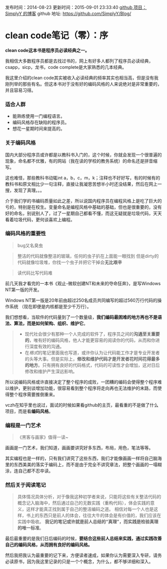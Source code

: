 发布时间：2014-08-23
更新时间：2015-09-01 23:33:40
[github 项目：SimplyY 的博客](https://github.com/SimplyY/Blog/)
github 地址: https://github.com/SimplyY/Blog/
# clean code笔记（零）：序

**clean code这本书是程序员必读经典之一。**

我相信大多数程序员都是去找过书的，网上有好多人都列了程序员必读经典，csapp，sicp，龙书，code complete是大家熟悉的几本经典。

我这里介绍的clean code其实被收入必读经典的频率其实也相当高，但是没有我刚列举的那些有名。但这本书对于没有好的编码风格的人来说绝对是非常重要的，并且容易习得。

### 适合人群

- 能熟练使用一门编程语言。
- 编码风格存在缺陷的程序员。
- 想花一星期时间来提高的。

### 关于编码风格

国内大部分程序员或许都是以教科书入门的，这个时候，你就会发现一个很普遍的现象，命名都不优雅，有的网站（我在读的学校的教务系统）的命名还是拼音缩写。

这也难怪，那些教科书动辄int a，b，c，m，k；注释也不好好写，有的时候有的教科书和原文相比少一句注释，直接让我凝思苦想半小时还没结果，然后在网上一搜，发现了真理。。。

介于我们学的书编码质量如此之差，所以说国内程序员在编程风格上是吃了巨大的亏的，特别是在校生。变量命名是编程风格中基础的基础，但也是很重要的，没有好的命名，别说别人了，过了一星期自己都看不懂，而这无疑就是垃圾代码，天天看着垃圾代码，更何谈喜欢上编程。

### 编码风格的重要性
> bug又名臭虫

> 整洁的代码就像整洁的玻璃，任何的虫子扒在上面能一眼找到
但是dirty的代码就像垃圾堆，你找一个虫子并把它干掉会**无比艰辛**

> 读代码比写代码难

前几天我才看完的一本书《观止-微软创建NT和未来的夺命狂奔》，是写Windows NT第一版的开发。

Windows NT第一版是20年前由超过250名成员共同编写的超过560万行代码的操作系统 （现在即便是内核都是至少千万行）。

我们想想看，当软件的代码量到了一个数量级，**我们编码最困难的地方再也不是语法、算法，而是如何架构、组织、维护它**。

> - 现代社会很少有那种一个人完成的软件了，程序员之间的**沟通至关重要的**，唯有好的编码风格，他人才能更容易的阅读你的代码，从而和你进行深度有效的沟通。
> - 在*格式*的笔记里面我也写道，或许你认为让代码能工作才是专业开发者的头等大事。但是实际上，**修改和维护代码才是开发者花时间花得最多的地方**。只有拥有良好的代码格式，代码的可读性才会增加，这对日后修改和维护产生深远影响。

所以说编码风格或许直接决定了整个程序的成败，一团糟的编码会使得整个程序难以维护，更别谈增加功能，很容易看到整个程序将走向再也无法维护的末路，而使得整个程序需要推倒重来。


vczh在知乎里也说过，面试的时候如果看github的主页，最看重的不是做了什么项目，而是看**编码风格**。

### 编程是一门艺术
> 《黑客与画家》值得一读~

画画是一门艺术，我们知道，画画要讲究好多东西，布局，用色，笔法等等。

其实编程也是一样的，只有我们讲究了这些东西，我们才能像画画一样将自己脑海里的东西美美的落实于编码上，而不是由于完全不讲究章法，把整个画画的一塌糊涂，连自己都不忍卒读。


### 然后关于阅读笔记


> 具体情况具体分析，对于像我这种初学者来说，只能将这些有关整洁代码的概念记入脑海中，然后通过自己的无数实践（重构代码），体会实践的意义，这样才能真正找到属于自己的整洁编码之道。
相信对每一个人也是这样，书上的东西只是前人的体会，往往大牛的体会是有价值的，我们应该在实践中吸收。
**我记的笔记或许就是前人总结的“真理”，而实践是检验真理的唯一标准**。

最后最重要的是我们日后编码的时候，**要结合这些前人总结来实践，通过实践改善自己的编码风格，从而拥有良好的编码风格。**

然后我把我认为最重要的记下来，方便读者速成，如果你认为需要深入专研，请务必读原书，因为我这里记录的只是一个个概念，为什么，都不够详细和深入。
